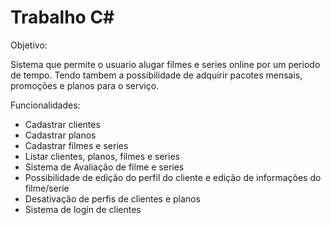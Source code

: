 # Trabalho C#

Objetivo: 

Sistema que permite o usuario alugar filmes e series online por um periodo de tempo. Tendo tambem a possibilidade de adquirir pacotes mensais, promoções e planos para o serviço.

Funcionalidades:

- Cadastrar clientes
- Cadastrar planos
- Cadastrar filmes e series
- Listar clientes, planos, filmes e series
- Sistema de Avaliação de filme e series
- Possibilidade de edição do perfil do cliente e edição de informações do filme/serie
- Desativação de perfis de clientes e planos
- Sistema de login de clientes
